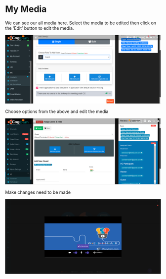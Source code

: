 # My Media

We can see our all media here. Select the media to be edited then click on the ‘Edit’ button to edit the media.

![](../.gitbook/assets/image%20%28296%29.png)

Choose options from the above and edit the media

![](../.gitbook/assets/image%20%2859%29.png)

Make changes need to be made

![](../.gitbook/assets/image%20%28200%29.png)

